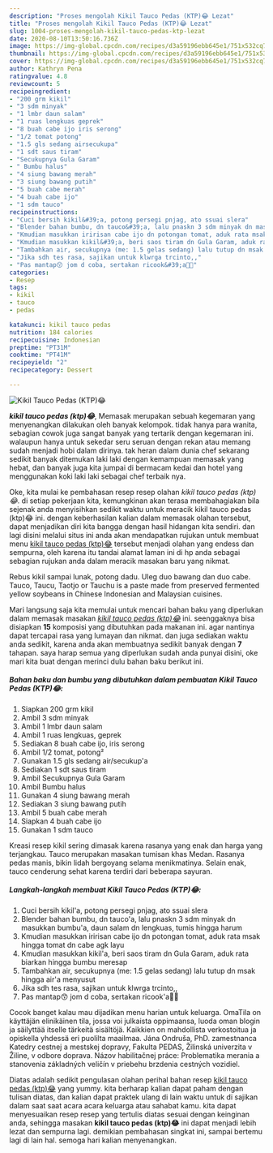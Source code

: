 ```yaml
---
description: "Proses mengolah Kikil Tauco Pedas (KTP)😂 Lezat"
title: "Proses mengolah Kikil Tauco Pedas (KTP)😂 Lezat"
slug: 1004-proses-mengolah-kikil-tauco-pedas-ktp-lezat
date: 2020-08-10T13:50:16.736Z
image: https://img-global.cpcdn.com/recipes/d3a59196ebb645e1/751x532cq70/kikil-tauco-pedas-ktp😂-foto-resep-utama.jpg
thumbnail: https://img-global.cpcdn.com/recipes/d3a59196ebb645e1/751x532cq70/kikil-tauco-pedas-ktp😂-foto-resep-utama.jpg
cover: https://img-global.cpcdn.com/recipes/d3a59196ebb645e1/751x532cq70/kikil-tauco-pedas-ktp😂-foto-resep-utama.jpg
author: Kathryn Pena
ratingvalue: 4.8
reviewcount: 5
recipeingredient:
- "200 grm kikil"
- "3 sdm minyak"
- "1 lmbr daun salam"
- "1 ruas lengkuas geprek"
- "8 buah cabe ijo iris serong"
- "1/2 tomat potong"
- "1.5 gls sedang airsecukupa"
- "1 sdt saus tiram"
- "Secukupnya Gula Garam"
- " Bumbu halus"
- "4 siung bawang merah"
- "3 siung bawang putih"
- "5 buah cabe merah"
- "4 buah cabe ijo"
- "1 sdm tauco"
recipeinstructions:
- "Cuci bersih kikil&#39;a, potong persegi pnjag, ato ssuai slera"
- "Blender bahan bumbu, dn tauco&#39;a, lalu pnaskn 3 sdm minyak dn masukkan bumbu&#39;a, daun salam dn lengkuas, tumis hingga harum"
- "Kmudian masukkan iririsan cabe ijo dn potongan tomat, aduk rata msak hingga tomat dn cabe agk layu"
- "Kmudian masukkan kikil&#39;a, beri saos tiram dn Gula Garam, aduk rata biarkan hingga bumbu meresap"
- "Tambahkan air, secukupnya (me: 1.5 gelas sedang) lalu tutup dn msak hingga air&#39;a menyusut"
- "Jika sdh tes rasa, sajikan untuk klwrga trcinto,,"
- "Pas mantap😙 jom d coba, sertakan ricook&#39;a🤗😄"
categories:
- Resep
tags:
- kikil
- tauco
- pedas

katakunci: kikil tauco pedas 
nutrition: 184 calories
recipecuisine: Indonesian
preptime: "PT31M"
cooktime: "PT41M"
recipeyield: "2"
recipecategory: Dessert

---
```



![Kikil Tauco Pedas (KTP)😂](https://img-global.cpcdn.com/recipes/d3a59196ebb645e1/751x532cq70/kikil-tauco-pedas-ktp😂-foto-resep-utama.jpg)

<b><i>kikil tauco pedas (ktp)😂</i></b>, Memasak merupakan sebuah kegemaran yang menyenangkan dilakukan oleh banyak kelompok. tidak hanya para wanita, sebagian cowok juga sangat banyak yang tertarik dengan kegemaran ini. walaupun hanya untuk sekedar seru seruan dengan rekan atau memang sudah menjadi hobi dalam dirinya. tak heran dalam dunia chef sekarang sedikit banyak ditemukan laki laki dengan kemampuan memasak yang hebat, dan banyak juga kita jumpai di bermacam kedai dan hotel yang menggunakan koki laki laki sebagai chef terbaik nya.

Oke, kita mulai ke pembahasan resep resep olahan <i>kikil tauco pedas (ktp)😂</i>. di setiap pekerjaan kita, kemungkinan akan terasa membahagiakan bila sejenak anda menyisihkan sedikit waktu untuk meracik kikil tauco pedas (ktp)😂 ini. dengan keberhasilan kalian dalam memasak olahan tersebut, dapat menjadikan diri kita bangga dengan hasil hidangan kita sendiri. dan lagi disini melalui situs ini anda akan mendapatkan rujukan untuk membuat menu <u>kikil tauco pedas (ktp)😂</u> tersebut menjadi olahan yang endess dan sempurna, oleh karena itu tandai alamat laman ini di hp anda sebagai sebagian rujukan anda dalam meracik masakan baru yang nikmat.

Rebus kikil sampai lunak, potong dadu. Uleg duo bawang dan duo cabe. Tauco, Taucu, Taotjo or Tauchu is a paste made from preserved fermented yellow soybeans in Chinese Indonesian and Malaysian cuisines.


Mari langsung saja kita memulai untuk mencari bahan baku yang diperlukan dalam memasak masakan <u><i>kikil tauco pedas (ktp)😂</i></u> ini. seenggaknya bisa disiapkan <b>15</b> komposisi yang dibutuhkan pada makanan ini. agar nantinya dapat tercapai rasa yang lumayan dan nikmat. dan juga sediakan waktu anda sedikit, karena anda akan membuatnya sedikit banyak dengan <b>7</b> tahapan. saya harap semua yang diperlukan sudah anda punyai disini, oke mari kita buat dengan merinci dulu bahan baku berikut ini.

<!--inarticleads1-->

##### Bahan baku dan bumbu yang dibutuhkan dalam pembuatan Kikil Tauco Pedas (KTP)😂:

1. Siapkan 200 grm kikil
1. Ambil 3 sdm minyak
1. Ambil 1 lmbr daun salam
1. Ambil 1 ruas lengkuas, geprek
1. Sediakan 8 buah cabe ijo, iris serong
1. Ambil 1/2 tomat, potong²
1. Gunakan 1.5 gls sedang air/secukup&#39;a
1. Sediakan 1 sdt saus tiram
1. Ambil Secukupnya Gula Garam
1. Ambil  Bumbu halus
1. Gunakan 4 siung bawang merah
1. Sediakan 3 siung bawang putih
1. Ambil 5 buah cabe merah
1. Siapkan 4 buah cabe ijo
1. Gunakan 1 sdm tauco


Kreasi resep kikil sering dimasak karena rasanya yang enak dan harga yang terjangkau. Tauco merupakan masakan tumisan khas Medan. Rasanya pedas manis, bikin lidah bergoyang selama menikmatinya. Selain enak, tauco cenderung sehat karena terdiri dari beberapa sayuran. 

<!--inarticleads2-->

##### Langkah-langkah membuat Kikil Tauco Pedas (KTP)😂:

1. Cuci bersih kikil&#39;a, potong persegi pnjag, ato ssuai slera
1. Blender bahan bumbu, dn tauco&#39;a, lalu pnaskn 3 sdm minyak dn masukkan bumbu&#39;a, daun salam dn lengkuas, tumis hingga harum
1. Kmudian masukkan iririsan cabe ijo dn potongan tomat, aduk rata msak hingga tomat dn cabe agk layu
1. Kmudian masukkan kikil&#39;a, beri saos tiram dn Gula Garam, aduk rata biarkan hingga bumbu meresap
1. Tambahkan air, secukupnya (me: 1.5 gelas sedang) lalu tutup dn msak hingga air&#39;a menyusut
1. Jika sdh tes rasa, sajikan untuk klwrga trcinto,,
1. Pas mantap😙 jom d coba, sertakan ricook&#39;a🤗😄


Cocok banget kalau mau dijadikan menu harian untuk keluarga. OmaTila on käyttäjän elinikäinen tila, jossa voi julkaista oppimaansa, luoda oman blogin ja säilyttää itselle tärkeitä sisältöjä. Kaikkien on mahdollista verkostoitua ja opiskella yhdessä eri puolilta maailmaa. Jána Ondruša, PhD. zamestnanca Katedry cestnej a mestskej dopravy, Fakulta PEDAS, Žilinská univerzita v Žiline, v odbore doprava. Názov habilitačnej práce: Problematika merania a stanovenia základných veličín v priebehu brzdenia cestných vozidiel. 

Diatas adalah sedikit pengulasan olahan perihal bahan resep <u>kikil tauco pedas (ktp)😂</u> yang yummy. kita berharap kalian dapat paham dengan tulisan diatas, dan kalian dapat praktek ulang di lain waktu untuk di sajikan dalam saat saat acara acara keluarga atau sahabat kamu. kita dapat menyesuaikan resep resep yang tertulis diatas sesuai dengan keinginan anda, sehingga masakan <b>kikil tauco pedas (ktp)😂</b> ini dapat menjadi lebih lezat dan sempurna lagi. demikian pembahasan singkat ini, sampai bertemu lagi di lain hal. semoga hari kalian menyenangkan.
